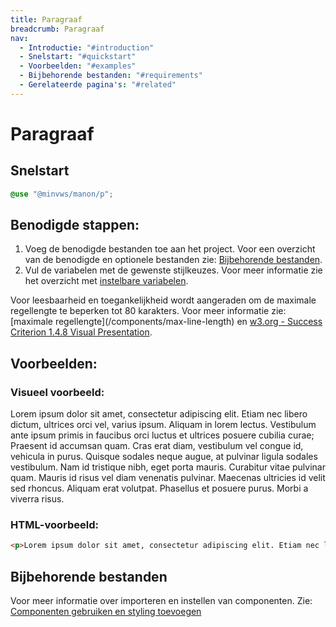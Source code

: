 ```yaml
---
title: Paragraaf
breadcrumb: Paragraaf
nav:
  - Introductie: "#introduction"
  - Snelstart: "#quickstart"
  - Voorbeelden: "#examples"
  - Bijbehorende bestanden: "#requirements"
  - Gerelateerde pagina's: "#related"
---
```


<h1 id="introduction">Paragraaf</h1>

<h2 id="quickstart">Snelstart</h2>

```scss
@use "@minvws/manon/p";
```

## Benodigde stappen:

1.  Voeg de benodigde bestanden toe aan het project. Voor een overzicht van de benodigde en
    optionele bestanden zie: [Bijbehorende bestanden](#requirements).
2.  Vul de variabelen met de gewenste stijlkeuzes. Voor meer informatie zie het overzicht
    met [instelbare variabelen](#variables).

<p>
  Voor leesbaarheid en toegankelijkheid wordt aangeraden om de maximale regellengte te
  beperken tot 80 karakters. Voor meer informatie zie:
  [maximale regellengte](/components/max-line-length) en
  <a href="https://www.w3.org/TR/WCAG21/#visual-presentation" rel="external"
    >w3.org - Success Criterion 1.4.8 Visual Presentation</a
  >.
</p>

<h2 id="examples">Voorbeelden:</h2>

### Visueel voorbeeld:

<p>
  Lorem ipsum dolor sit amet, consectetur adipiscing elit. Etiam nec libero dictum, ultrices
  orci vel, varius ipsum. Aliquam in lorem lectus. Vestibulum ante ipsum primis in faucibus
  orci luctus et ultrices posuere cubilia curae; Praesent id accumsan quam. Cras erat diam,
  vestibulum vel congue id, vehicula in purus. Quisque sodales neque augue, at pulvinar
  ligula sodales vestibulum. Nam id tristique nibh, eget porta mauris. Curabitur vitae
  pulvinar quam. Mauris id risus vel diam venenatis pulvinar. Maecenas ultricies id velit
  sed rhoncus. Aliquam erat volutpat. Phasellus et posuere purus. Morbi a viverra risus.
</p>

### HTML-voorbeeld:

```html
<p>Lorem ipsum dolor sit amet, consectetur adipiscing elit. Etiam nec libero dictum, ultrices orci vel, varius ipsum. Aliquam in lorem lectus. Vestibulum ante ipsum primis in faucibus orci luctus et ultrices posuere cubilia curae; Praesent id accumsan quam. Cras erat diam, vestibulum vel congue id, vehicula in purus. Quisque sodales neque augue, at pulvinar ligula sodales vestibulum. Nam id tristique nibh, eget porta mauris. Curabitur vitae pulvinar quam. Mauris id risus vel diam venenatis pulvinar. Maecenas ultricies id velit sed rhoncus. Aliquam erat volutpat. Phasellus et posuere purus. Morbi a viverra risus.</p>
```

<h2 id="requirements">Bijbehorende bestanden</h2>

Voor meer informatie over importeren en instellen van componenten. Zie:
[Componenten gebruiken en styling toevoegen](/documentation/import-styling)
